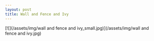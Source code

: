 ```yaml
---
layout: post
title: Wall and Fence and Ivy
---
```


[![](/assets/img/wall and fence and ivy_small.jpg)](/assets/img/wall and fence and ivy.jpg)
